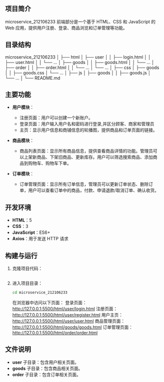 
## 项目简介

microservice_212106233 前端部分是一个基于 HTML、CSS 和 JavaScript 的 Web 应用，提供用户注册、登录、商品浏览和订单管理等功能。

## 目录结构


microservice_212106233
│
├── html
│ ├── user
│ │ ├── login.html
│ │ ├── user.html
│ │ └── ...
│ ├── goods
│ │ ├── goods.html
│ │ └── ...
│ ├── order
│ │ ├── order.html
│ │ └── ...
│ └── ...
│
├── css
│ ├── goods
│ │ ├── goods.css
│ └── ...
│
├── js
│ ├── goods
│ │ ├── goods.js
│ └── ...
│
└── README.md
## 主要功能

- **用户模块**：
  - 注册页面：用户可以创建一个新账户。
  - 登录页面：用户输入用户名和密码进行登录,并区分顾客、商家和管理员
  - 主页：显示用户信息和商铺信息的轮播图，提供商品和订单页面的链接。

- **商品模块**：
  - 商品列表页面：显示所有商品信息，提供查看商品详情的功能。管理员可以上架新商品、下架旧商品、更新库存。用户可以筛选搜索商品、添加商品到购物车、购物车下单。

- **订单模块**：
  - 订单管理页面：显示所有订单信息，管理员可以更新订单状态、删除订单，用户可以查看订单中的商品，付款、申请退款/取消订单、确认收货。

## 开发环境

- **HTML**：5
- **CSS**：3
- **JavaScript**：ES6+
- **Axios**：用于发送 HTTP 请求

## 构建与运行

1. 克隆项目代码：
    ```sh
    ```
2. 进入项目目录：
    ```sh
    cd microservice_212106233
    ```
    在浏览器中访问以下页面：
    登录页面：http://127.0.0.1:5500/html/user/login.html
    注册页面：http://127.0.0.1:5500/html/user/register.html
    用户主页：http://127.0.0.1:5500/html/user/user.html
    商品管理页面：http://127.0.0.1:5500/html/goods/goods.html
    订单管理页面：http://127.0.0.1:5500/html/order/order.html

## 文件说明
  - **user** 子目录：包含用户相关页面。
  - **goods** 子目录：包含商品相关页面。
  - **order** 子目录：包含订单相关页面。
